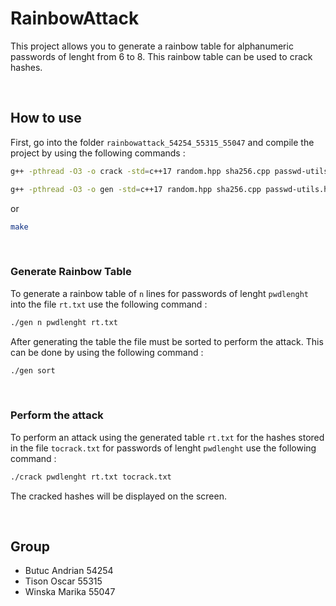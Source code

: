 # RainbowAttack
This project allows you to generate a rainbow table for alphanumeric passwords of lenght from 6 to 8. This rainbow table can be used to crack hashes.

<br/>

## How to use
First, go into the folder `rainbowattack_54254_55315_55047` and compile the project by using the following commands : 

```bash
g++ -pthread -O3 -o crack -std=c++17 random.hpp sha256.cpp passwd-utils.hpp threadpool.hpp mainChain.cpp hash_chain.cpp

g++ -pthread -O3 -o gen -std=c++17 random.hpp sha256.cpp passwd-utils.hpp threadpool.hpp gen-passwd.cpp hash_chain.cpp 
```

or 

```bash
make
``` 

<br/>

### Generate Rainbow Table 

To generate a rainbow table of `n` lines for passwords of lenght `pwdlenght` into the file `rt.txt` use the following command :

```bash
./gen n pwdlenght rt.txt
``` 

After generating the table the file must be sorted to perform the attack. This can be done by using the following command : 

```bash
./gen sort
``` 

<br/>

### Perform the attack 

To perform an attack using the generated table `rt.txt` for the hashes stored in the file `tocrack.txt` for passwords of lenght `pwdlenght` use the following command : 

```bash
./crack pwdlenght rt.txt tocrack.txt
``` 

The cracked hashes will be displayed on the screen.

<br/>

## Group 
* Butuc Andrian 54254
* Tison Oscar 55315
* Winska Marika 55047
